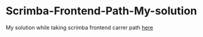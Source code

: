 # Scrimba-Frontend-Path-My-solution

My solution while taking scrimba frontend carrer path [here](https://scrimba.com/learn/frontend)